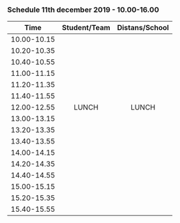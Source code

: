 ### Schedule 11th december 2019 - 10.00-16.00
| Time        |  Student/Team | Distans/School|
|-------------|:-------------:|:-------------:|
| 10.00-10.15 |               |               |
| 10.20-10.35 |               |               |
| 10.40-10.55 |               |               |
| 11.00-11.15 |               |               |
| 11.20-11.35 |               |               |
| 11.40-11.55 |               |               |
| 12.00-12.55 |LUNCH          |LUNCH          |
| 13.00-13.15 |               |               |
| 13.20-13.35 |               |               |
| 13.40-13.55 |               |               |
| 14.00-14.15 |               |               |
| 14.20-14.35 |               |               |
| 14.40-14.55 |               |               |
| 15.00-15.15 |               |               |
| 15.20-15.35 |               |               |
| 15.40-15.55 |               |               |
